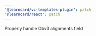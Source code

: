 ```yaml
---
'@learncard/vc-templates-plugin': patch
'@learncard/react': patch
---
```


Properly handle Obv3 alignments field
